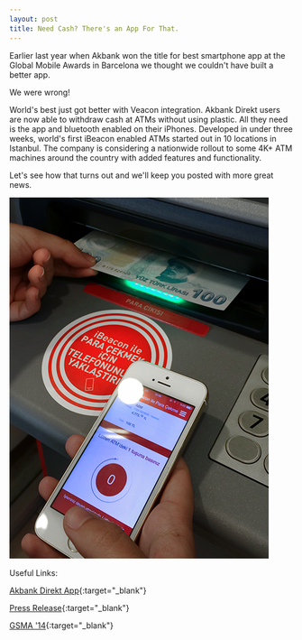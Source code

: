 ```yaml
---
layout: post
title: Need Cash? There's an App For That.
---
```

Earlier last year when Akbank won the title for best smartphone app at the Global Mobile Awards in Barcelona we thought we couldn't have built a better app. 

We were wrong!

World's best just got better with Veacon integration. Akbank Direkt users are now able to withdraw cash at ATMs without using plastic. All they need is the app and bluetooth enabled on their iPhones. Developed in under three weeks, world's first iBeacon enabled ATMs started out in 10 locations in Istanbul. The company is considering a  nationwide rollout to some 4K+ ATM machines around the country with added features and functionality. 

Let's see how that turns out and we'll keep you posted with more great news.

![image](../blog_images/akbank_ATM.png?raw=true)


Useful Links:

[Akbank Direkt App](http://appstore.com/akbankdirekt){:target="_blank"}

[Press Release](http://press.valensas.com/94086-need-cash-there-s-an-app-for-that){:target="_blank"}

[GSMA '14](http://www.gsma.com/newsroom/press-release/gsma-winners-2014-global-mobile-awards/){:target="_blank"}


